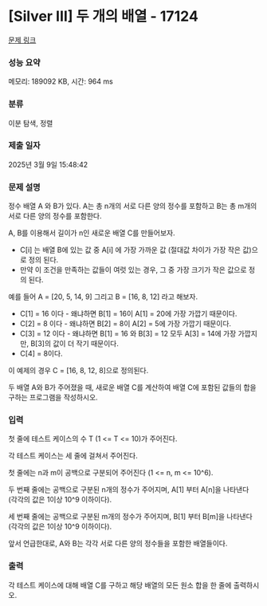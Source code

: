 # [Silver III] 두 개의 배열 - 17124 

[문제 링크](https://www.acmicpc.net/problem/17124) 

### 성능 요약

메모리: 189092 KB, 시간: 964 ms

### 분류

이분 탐색, 정렬

### 제출 일자

2025년 3월 9일 15:48:42

### 문제 설명

<p>정수 배열 A 와 B가 있다. A는 총 n개의 서로 다른 양의 정수를 포함하고 B는 총 m개의 서로 다른 양의 정수를 포함한다.</p>

<p>A, B를 이용해서 길이가 n인 새로운 배열 C를 만들어보자.</p>

<ul>
	<li>C[i] 는 배열 B에 있는 값 중 A[i] 에 가장 가까운 값 (절대값 차이가 가장 작은 값)으로 정의 된다. </li>
	<li>만약 이 조건을 만족하는 값들이 여럿 있는 경우, 그 중 가장 크기가 작은 값으로 정의 된다.</li>
</ul>

<p>예를 들어 A = [20, 5, 14, 9] 그리고 B = [16, 8, 12] 라고 해보자.</p>

<ul>
	<li>C[1] = 16 이다 - 왜냐하면 B[1] = 16이 A[1] = 20에 가장 가깝기 때문이다.</li>
	<li>C[2] = 8 이다 - 왜냐하면 B[2] = 8이 A[2] = 5에 가장 가깝기 때문이다.</li>
	<li>C[3] = 12 이다 - 왜냐하면 B[1] = 16 와 B[3] = 12 모두 A[3] = 14에 가장 가깝지만, B[3]의 값이 더 작기 때문이다.</li>
	<li>C[4] = 8이다.</li>
</ul>

<p>이 예제의 경우 C = [16, 8, 12, 8]으로 정의된다.</p>

<p>두 배열 A와 B가 주어졌을 때, 새로운 배열 C를 계산하여 배열 C에 포함된 값들의 합을 구하는 프로그램을 작성하시오.</p>

### 입력 

 <p>첫 줄에 테스트 케이스의 수 T (1 <= T <= 10)가 주어진다.</p>

<p>각 테스트 케이스는 세 줄에 걸쳐서 주어진다.</p>

<p>첫 줄에는 n과 m이 공백으로 구분되어 주어진다 (1 <= n, m <= 10^6).</p>

<p>두 번째 줄에는 공백으로 구분된 n개의 정수가 주어지며, A[1] 부터 A[n]을 나타낸다 (각각의 값은 1이상 10^9 이하이다).</p>

<p>세 번째 줄에는 공백으로 구분된 m개의 정수가 주어지며, B[1] 부터 B[m]을 나타낸다 (각각의 값은 1이상 10^9 이하이다).</p>

<p>앞서 언급한대로, A와 B는 각각 서로 다른 양의 정수들을 포함한 배열들이다.</p>

### 출력 

 <p>각 테스트 케이스에 대해 배열 C를 구하고 해당 배열의 모든 원소 합을 한 줄에 출력하시오.</p>

